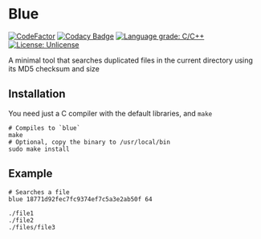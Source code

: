 # Blue
[![CodeFactor](https://www.codefactor.io/repository/github/naranbataar/blue/badge)](https://www.codefactor.io/repository/github/naranbataar/blue)
[![Codacy Badge](https://api.codacy.com/project/badge/Grade/529281ddf87d41df94beab97734e577d)](https://www.codacy.com/manual/Naranbataar/Blue?utm_source=github.com&amp;utm_medium=referral&amp;utm_content=Naranbataar/Blue&amp;utm_campaign=Badge_Grade)
[![Language grade: C/C++](https://img.shields.io/lgtm/grade/cpp/g/Naranbataar/Blue.svg?logo=lgtm&logoWidth=18)](https://lgtm.com/projects/g/Naranbataar/Blue/context:cpp)
[![License: Unlicense](https://img.shields.io/badge/license-Unlicense-blue.svg)](http://unlicense.org/)

A minimal tool that searches duplicated files in the current directory using its MD5 checksum and size

## Installation
You need just a C compiler with the default libraries, and `make`
```shell
# Compiles to `blue`
make
# Optional, copy the binary to /usr/local/bin
sudo make install
```

## Example
```shell
# Searches a file
blue 18771d92fec7fc9374ef7c5a3e2ab50f 64
```
```shell
./file1
./file2
./files/file3
```
